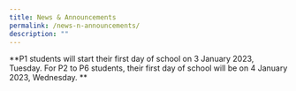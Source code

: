 ```yaml
---
title: News & Announcements
permalink: /news-n-announcements/
description: ""
---
```

**P1 students will start their first day of school on 3 January 2023, Tuesday. For P2 to P6 students, their first day of school will be on 4 January 2023, Wednesday. **
